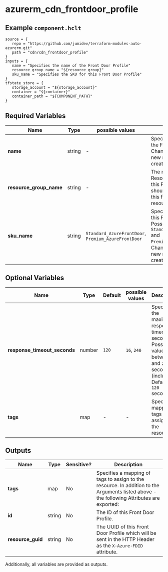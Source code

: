 # azurerm_cdn_frontdoor_profile



## Example `component.hclt`

```hcl
source = {
   repo = "https://github.com/jumidev/terraform-modules-auto-azurerm.git"   
   path = "cdn/cdn_frontdoor_profile"   
}
inputs = {
   name = "Specifies the name of the Front Door Profile"   
   resource_group_name = "${resource_group}"   
   sku_name = "Specifies the SKU for this Front Door Profile"   
}
tfstate_store = {
   storage_account = "${storage_account}"   
   container = "${container}"   
   container_path = "${COMPONENT_PATH}"   
}
```

## Required Variables

| Name | Type |  possible values |  Description |
| ---- | --------- |  ----------- | ----------- |
| **name** | string |  -  |  Specifies the name of the Front Door Profile. Changing this forces a new resource to be created. | 
| **resource_group_name** | string |  -  |  The name of the Resource Group where this Front Door Profile should exist. Changing this forces a new resource to be created. | 
| **sku_name** | string |  `Standard_AzureFrontDoor`, `Premium_AzureFrontDoor`  |  Specifies the SKU for this Front Door Profile. Possible values include `Standard_AzureFrontDoor` and `Premium_AzureFrontDoor`. Changing this forces a new resource to be created. | 

## Optional Variables

| Name | Type |  Default  |  possible values |  Description |
| ---- | --------- |  ----------- | ----------- | ----------- |
| **response_timeout_seconds** | number |  `120`  |  `16`, `240`  |  Specifies the maximum response timeout in seconds. Possible values are between `16` and `240` seconds (inclusive). Defaults to `120` seconds. | 
| **tags** | map |  -  |  -  |  Specifies a mapping of tags to assign to the resource. | 



## Outputs

| Name | Type | Sensitive? | Description |
| ---- | ---- | --------- | --------- |
| **tags** | map | No  | Specifies a mapping of tags to assign to the resource. In addition to the Arguments listed above - the following Attributes are exported: | 
| **id** | string | No  | The ID of this Front Door Profile. | 
| **resource_guid** | string | No  | The UUID of this Front Door Profile which will be sent in the HTTP Header as the `X-Azure-FDID` attribute. | 

Additionally, all variables are provided as outputs.
